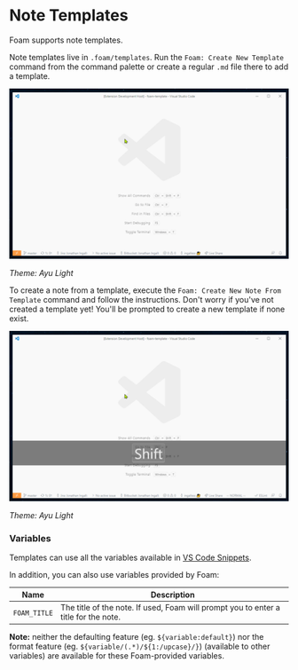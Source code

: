 # Note Templates

Foam supports note templates.

Note templates live in `.foam/templates`. Run the `Foam: Create New Template` command from the command palette or create a regular `.md` file there to add a template.

![Create new template GIF](../assets/images/create-new-template.gif)

_Theme: Ayu Light_

To create a note from a template, execute the `Foam: Create New Note From Template` command and follow the instructions. Don't worry if you've not created a template yet! You'll be prompted to create a new template if none exist.

![Create new note from template GIF](../assets/images/create-new-note-from-template.gif)

_Theme: Ayu Light_

### Variables

Templates can use all the variables available in [VS Code Snippets](https://code.visualstudio.com/docs/editor/userdefinedsnippets#_variables).

In addition, you can also use variables provided by Foam:

| Name         | Description                                                                         |
| ------------ | ----------------------------------------------------------------------------------- |
| `FOAM_TITLE` | The title of the note. If used, Foam will prompt you to enter a title for the note. |

**Note:** neither the defaulting feature (eg. `${variable:default}`) nor the format feature (eg. `${variable/(.*)/${1:/upcase}/}`) (available to other variables) are available for these Foam-provided variables.
